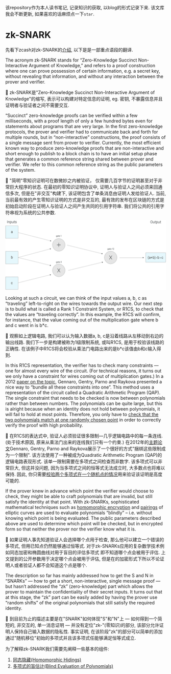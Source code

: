 该repository作为本人读书笔记, 记录知识的获取, 以blog的形式记录下来. 该文库我会不断更新, 如果喜欢的话麻烦点一下`star`.

# zk-SNARK

先看下zcash对zk-SNARK的[介绍](https://z.cash/technology/zksnarks/), 以下是是一部重点语段的翻译.

The acronym zk-SNARK stands for “Zero-Knowledge Succinct Non-Interactive Argument of Knowledge,” and refers to a proof construction where one can prove possession of certain information, e.g. a secret key, without revealing that information, and without any interaction between the prover and verifier.

:book: zk-SNARK是"Zero-Knowledge Succinct Non-Interactive Argument of Knowledge"的缩写, 表示可以构建对特定信息的证明, eg. 密钥, 不暴露信息并且证明者与验证者之间不需要交互.

“Succinct” zero-knowledge proofs can be verified within a few milliseconds, with a proof length of only a few hundred bytes even for statements about programs that are very large. In the first zero-knowledge protocols, the prover and verifier had to communicate back and forth for multiple rounds, but in “non-interactive” constructions, the proof consists of a single message sent from prover to verifier. Currently, the most efficient known way to produce zero-knowledge proofs that are non-interactive and short enough to publish to a block chain is to have an initial setup phase that generates a common reference string shared between prover and verifier. We refer to this common reference string as the public parameters of the system.

:book: "简明"零知识证明可在数微妙之内被验证， 仅需要几百字节的证明甚至对于非常巨大程序的状态. 在最初的零知识证明协议中, 证明人与验证人之间必须来回通信多次, 但是在"非交互"构建下, 该证明包含了单条消息由证明人发给验证人. 当前, 当前最有效的产生零知识证明的方式是非交互的, 最有效的发布在区块链的方式是初始启动阶段在证明人与验证人之间产生共同的引用字符串. 我们将公共的引用字符串视为系统的公共参数.

<img src="../images/arithmetic-circuit.png" style="zoom: 67%;" />

Looking at such a circuit, we can think of the input values a, b, c as “traveling” left-to-right on the wires towards the output wire. Our next step is to build what is called a Rank 1 Constraint System, or R1CS, to check that the values are “traveling correctly”. In this example, the R1CS will confirm, for instance, that the value coming out of the multiplication gate where b and c went in is b*c.

:book: 观察如上逻辑电路, 我们可以认为输入数据a, b, c是沿着线路从左移动到右边的输出线路. 我们下一步是构建被称为1级限制系统, 或叫R1CS, 是用于校验该线路的正确性. 在该例子中R1CS将会校验从乘法门电路出来的是b*c该值由b和c输入得到.

In this R1CS representation, the verifier has to check many constraints — one for almost every wire of the circuit. (For technical reasons, it turns out we only have a constraint for wires coming out of multiplication gates.) In a 2012 [paper on the topic](https://eprint.iacr.org/2012/215.pdf), Gennaro, Gentry, Parno and Raykova presented a nice way to “bundle all these constraints into one”. This method uses a representation of the circuit called a Quadratic Arithmetic Program (QAP). The single constraint that needs to be checked is now between polynomials rather than between numbers. The polynomials can be quite large, but this is alright because when an identity does not hold between polynomials, it will fail to hold at most points. Therefore, you only have to [check that the two polynomials match at one randomly chosen point](https://z.cash/blog/snark-explain2) in order to correctly verify the proof with high probability.

:book: 在R1CS的表达式中, 验证人必须验证很多限制—几乎逻辑电路中的每一条连线. (处于技术原因, 原来从乘法门出来的连线我们只有一个约束.)  在2012年的[主题论文](https://eprint.iacr.org/2012/215.pdf)Gennaro, Gentry, Parno and Raykova展示了一个很好的方式"捆绑这些限制成为一个限制". 该方法使用了一种被成为Quadratic Arithmetic Program (QAP)的逻辑电路表现形式. 该单一限制需要在多项式之间检查而非数字. 该多项式可以非常巨大, 但这并没问题, 因为当多项式之间的恒等式无法成立时, 大多数点也将难以保持. 因此, 你只需要[校验两个多项式在一个随机点的情况](https://z.cash/blog/snark-explain2)用来验证该证明是高度可能的.

If the prover knew in advance which point the verifier would choose to check, they might be able to craft polynomials that are invalid, but still satisfy the identity at that point. With zk-SNARKs, sophisticated mathematical techniques such as [homomorphic encryption](https://en.wikipedia.org/wiki/Homomorphic_encryption) and [pairings](https://en.wikipedia.org/wiki/Pairing-based_cryptography) of elliptic curves are used to evaluate polynomials “blindly” – i.e. without knowing which point is being evaluated. The public parameters described above are used to determine which point will be checked, but in encrypted form so that neither the prover nor the verifier know what it is.

:book: 如果证明人事先知道验证人会选择哪个点用于检查, 那么他可以建立一个错误的多项式, 但用已知点仍然能够通过恒等式. 对于zk-SNARKs应用的复杂数学技术例如同态加密和椭圆曲线对用于盲目的评估多项式 即不知道哪个点会被用于评估. 上文提到的公开参数用于决定哪个点会被用于评估, 但是在的加密形式下所以不论证明人或者验证人都不会知道这个点是哪个.

The description so far has mainly addressed how to get the S and N in “SNARKs” — how to get a short, non-interactive, single message proof — but hasn’t addressed the “zk” (zero-knowledge) part which allows the prover to maintain the confidentiality of their secret inputs. It turns out that at this stage, the “zk” part can be easily added by having the prover use “random shifts” of the original polynomials that still satisfy the required identity.

:book: 到目前为止的描述主要是在"SNARK"如何体现"S"和"N"上 — 如何得到一个简短的, 非交互的, 单一消息证明 — 并没有定位"zk-"(零知识)的部分, 该部分允许证明人保持自己输入数据的隐私性. 事实证明, 在该阶段"zk"的部分可以简单的添加通过"随机移位"初始的多项式并且该多项式任能够满足恒等式成立.

为了解释zk-SNARK我们需要先阐释一些基本的组件:

1. [同态隐藏(Homomorphic Hidings)](./Homomorphic_Hidings.md)
2. [多项式的盲估计(Blind Evaluation of Polynomials)](./Blind_Evaluation_of_Polynomials.md)

